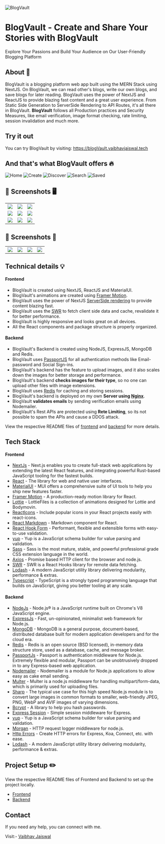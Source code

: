 ![BlogVault](graphics/banner.gif)

# **BlogVault** - Create and Share Your Stories with BlogVault

Explore Your Passions and Build Your Audience on Our User-Friendly Blogging Platform

## About 🎯

BlogVault is a blogging platform web app built using the MERN Stack using NextJS.
On BlogVault, we can read other's blogs, write our own blogs, and save blogs for later reading.
BlogVault uses the power of NextJS and ReactJS to provide blazing fast content and a great user experience.
From Static Side Generation to ServerSide Rendering to API Routes, it's all there in BlogVault.
**BlogVault** follows all Production practices and Security Measures, like email verification, image format checking,
rate limiting, session invalidation and much more.

## Try it out

You can try BlogVault by visiting: https://blogVault.vaibhavjaiswal.tech

## And that's what BlogVault offers 🔥

![Home](graphics/banners/home_banner.gif)
![Create](graphics/banners/create_banner.gif)
![Discover](graphics/banners/trending_banner.gif)
![Search](graphics/banners/search_banner.gif)
![Saved](graphics/banners/saved_banner.gif)

## 📸 Screenshots 🖥️

|                                               |                                                |                                                |
|-----------------------------------------------|------------------------------------------------|------------------------------------------------|
| ![](graphics/screenshots/desktop/home.png)    | ![](graphics/screenshots/desktop/discover.png) | ![](graphics/screenshots/desktop/blog.png)     |
| ![](graphics/screenshots/desktop/create.png)  | ![](graphics/screenshots/desktop/search.png)   | ![](graphics/screenshots/desktop/saved.png)    |
| ![](graphics/screenshots/desktop/profile.png) | ![](graphics/screenshots/desktop/login.png)    | ![](graphics/screenshots/desktop/register.png) |

## 📸 Screenshots 📱

|                                            |                                              |                                                |                                              |
|--------------------------------------------|----------------------------------------------|------------------------------------------------|----------------------------------------------|
| ![](graphics/screenshots/mobile/home.jpeg) | ![](graphics/screenshots/mobile/detail.jpeg) | ![](graphics/screenshots/mobile/sections.jpeg) | ![](graphics/screenshots/mobile/genres.jpeg) |

## Technical details 💡

#### Frontend

- BlogVault is created using NextJS, ReactJS and MaterialUI.
- BlogVault's animations are created using [Framer Motion](https://www.framer.com/motion/).
- BlogVault uses the power of
  NextJS [ServerSide rendering](https://nextjs.org/docs/basic-features/pages#server-side-rendering) to provide content
  blazing fast.
- BlogVault uses the [SWR](https://swr.vercel.app) to fetch client side data and cache, revalidate it for better
  performance.
- BlogVault is highly responsive and looks great on all devices.
- All the React components and package structure is properly organized.

#### Backend

- BlogVault's Backend is created using NodeJS, ExpressJS, MongoDB and Redis.
- BlogVault uses [PassportJS](http://www.passportjs.org) for all authentication methods like Email-password and Social
  Sign-ins.
- BlogVault's backend has the feature to upload images, and it also scales down the images for better storage and
  performance.
- BlogVault's backend **checks images for their type**, so no one can upload other files with image extensions.
- BlogVault uses [Redis](https://redis.io) for caching and storing sessions.
- BlogVault's backend is deployed on my own **Server using [Nginx](https://www.nginx.com)**.
- BlogVault **validates emails** by sending verification emails using Nodemailer.
- BlogVault's Rest APIs are protected using **Rete Limiting**, so its not possible to spam the APIs and cause a DDOS
  attack.

View the respective README files of [frontend](https://github.com/Vaibhav2002/BlogVault/blob/main/frontend/README.md)
and [backend](https://github.com/Vaibhav2002/BlogVault/blob/main/backend/README.md) for more details.

## Tech Stack

#### Frontend

- [NextJs](https://nextjs.org) - Next.js enables you to create full-stack web applications by extending the latest React
  features, and integrating powerful Rust-based JavaScript tooling for the fastest builds.
- [React](https://react.dev) - The library for web and native user interfaces.
- [MaterialUI](https://mui.com) - MUI offers a comprehensive suite of UI tools to help you ship new features faster.
- [Framer Motion](https://www.framer.com/motion/) - A production-ready motion library for React.
- [Lottie](https://lottiefiles.com) - LottieFiles is a collection of animations designed for Lottie and Bodymovin.
- [ReactIcons](https://react-icons.github.io/react-icons/) - Include popular icons in your React projects easily with
  react-icons.
- [React Markdown](https://github.com/remarkjs/react-markdown) - Markdown component for React.
- [React Hook Form](https://react-hook-form.com) - Performant, flexible and extensible forms with easy-to-use
  validation.
- [yup](https://github.com/jquense/yup) - Yup is a JavaScript schema builder for value parsing and validation.
- [Sass](https://sass-lang.com) - Sass is the most mature, stable, and powerful professional grade CSS extension
  language in the world.
- [Axios](https://axios-http.com) - Promise based HTTP client for the browser and node.js.
- [SWR](https://swr.vercel.app) - SWR is a React Hooks library for remote data fetching.
- [Lodash](https://lodash.com) - A modern JavaScript utility library delivering modularity, performance & extras.
- [Typescript](https://www.typescriptlang.org) - TypeScript is a strongly typed programming language that builds on
  JavaScript, giving you better tooling at any scale.

#### Backend

- [NodeJs](https://nodejs.org) - Node.js® is a JavaScript runtime built on Chrome's V8 JavaScript engine.
- [ExpressJs](https://expressjs.com) - Fast, un-opinionated, minimalist web framework for Node.js.
- [MongoDB](https://www.mongodb.com) - MongoDB is a general purpose, document-based, distributed database built for
  modern application developers and for the cloud era.
- [Redis](https://redis.io) - Redis is an open source (BSD licensed), in-memory data structure store, used as a
  database, cache, and message broker.
- [PassportJs](http://www.passportjs.org) - Passport is authentication middleware for Node.js. Extremely flexible and
  modular, Passport can be unobtrusively dropped in to any Express-based web application.
- [Nodemailer](https://nodemailer.com) - Nodemailer is a module for Node.js applications to allow easy as cake email
  sending.
- [Multer](https://github.com/expressjs/multer) - Multer is a node.js middleware for handling multipart/form-data, which
  is primarily used for uploading files.
- [Sharp](https://sharp.pixelplumbing.com) - The typical use case for this high speed Node.js module is to convert large
  images in common formats to smaller, web-friendly JPEG, PNG, WebP and AVIF images of varying dimensions.
- [Bcrypt](https://github.com/dcodeIO/bcrypt.js) - A library to help you hash passwords.
- [Express Session](https://www.npmjs.com/package/express-session) - Simple session middleware for Express.
- [yup](https://github.com/jquense/yup) - Yup is a JavaScript schema builder for value parsing and validation.
- [Morgan](https://www.npmjs.com/package/morgan) - HTTP request logger middleware for node.js.
- [Http Errors](https://www.npmjs.com/package/http-errors) - Create HTTP errors for Express, Koa, Connect, etc. with
  ease.
- [Lodash](https://lodash.com) - A modern JavaScript utility library delivering modularity, performance & extras.

## Project Setup ✏️

View the respective README files of Frontend and Backend to set up the project locally.

- [Frontend](https://github.com/Vaibhav2002/BlogVault/blob/main/frontend/README.md)
- [Backend](https://github.com/Vaibhav2002/BlogVault/blob/main/backend/README.md)

## Contact

If you need any help, you can connect with me.

Visit:- [Vaibhav Jaiswal](https://vaibhavjaiswal.vercel.app/#/)